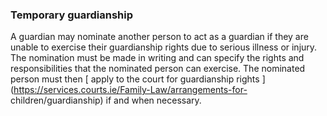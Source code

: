###  Temporary guardianship

A guardian may nominate another person to act as a guardian if they are unable
to exercise their guardianship rights due to serious illness or injury. The
nomination must be made in writing and can specify the rights and
responsibilities that the nominated person can exercise. The nominated person
must then [ apply to the court for guardianship rights
](https://services.courts.ie/Family-Law/arrangements-for-
children/guardianship) if and when necessary.
